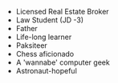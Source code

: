 - Licensed Real Estate Broker
- Law Student (JD -3)
- Father
- Life-long learner
- Paksiteer
- Chess aficionado
- A 'wannabe' computer geek
- Astronaut-hopeful